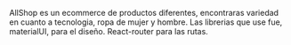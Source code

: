 AllShop es un ecommerce de productos diferentes, encontraras variedad en cuanto a tecnologia, ropa de mujer y hombre.
Las librerias que use fue, materialUI, para el diseño. 
React-router para las rutas.